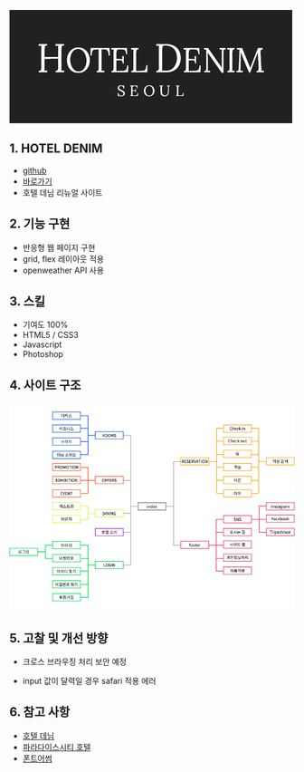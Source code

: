 ![logo_denim](/portfolio/denim/logo_denim.png)

## 1. HOTEL DENIM
* [github](https://github.com/pic22ti/pic22ti.github.io/tree/master/portfolio/denim)
* [바로가기](https://pic22ti.github.io/portfolio/denim/index.html)
* 호텔 데님 리뉴얼 사이트

## 2. 기능 구현
* 반응형 웹 페이지 구현
* grid, flex 레이아웃 적용
* openweather API 사용

## 3. 스킬
* 기여도 100%
* HTML5 / CSS3
* Javascript
* Photoshop

## 4. 사이트 구조
![sitemap_denim](/portfolio/denim/sitemap_denim.jpg)

## 5. 고찰 및 개선 방향
* 크로스 브라우징 처리 보안 예정
-  input 값이 달력일 경우 safari 적용 에러

## 6. 참고 사항
* [호텔 데님](http://hoteldenim.com/)
* [파라다이스시티 호텔](https://www.p-city.com/)
* [폰트어썸](https://fontawesome.com/)